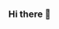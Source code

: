 ### Hi there 👋



<!--
**Shinyn/Shinyn** is a ✨ _special_ ✨ repository because its `README.md` (this file) appears on your GitHub profile.

Here are some ideas to get you started:

- 🔭 I’m currently working on ...
- 🌱 I’m currently learning ...
- 👯 I’m looking to collaborate on ...
- 🤔 I’m looking for help with ...
- 💬 Ask me about ...
- 📫 How to reach me: ...
- 😄 Pronouns: ...
- ⚡ Fun fact: ...


Nature-loving fullstack student with roots in the gaming world.

My goal is to learn and absorb as much information about web development as possible, and then use this knowledge to build beautiful and well-functioning websites for the world to enjoy.

Some hobbies I have include (but are not limited to!): photography, boardgames, podcast and building side-projects.

I am currently looking for LIA (internship) for the period: 30 October 2023 - 11 April 2024
So if you are interested send me a DM and we'll talk :)
-->
